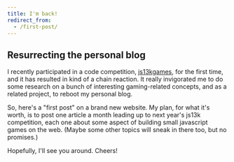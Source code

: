 ```yaml
---
title: I'm back!
redirect_from:
  - /first-post/
---
```


## Resurrecting the personal blog

I recently participated in a code competition, [js13kgames](http://js13kgames.com), for the first time, and it has resulted in kind of a chain reaction. It really invigorated me to do some research on a bunch of interesting gaming-related concepts, and as a related project, to reboot my personal blog.

So, here's a "first post" on a brand new website. My plan, for what it's worth, is to post one article a month leading up to next year's js13k competition, each one about some aspect of building small javascript games on the web. (Maybe some other topics will sneak in there too, but no promises.)

Hopefully, I'll see you around. Cheers!
